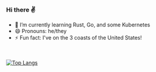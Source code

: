 ### Hi there ✌

- 🌱 I’m currently learning Rust, Go, and some Kubernetes
- 😄 Pronouns: he/they
- ⚡ Fun fact: I've on the 3 coasts of the United States!

</br>

[![Top Langs](https://github-readme-stats.vercel.app/api/top-langs/?username=camerondurham)](https://github.com/anuraghazra/github-readme-stats)


<!--
**camerondurham/camerondurham** is a ✨ _special_ ✨ repository because its `README.md` (this file) appears on your GitHub profile.

Here are some ideas to get you started:

- 🔭 I’m currently working on ...
- 🌱 I’m currently learning ...
- 👯 I’m looking to collaborate on ...
- 🤔 I’m looking for help with ...
- 💬 Ask me about ...
- 📫 How to reach me: ...
- 😄 Pronouns: ...
- ⚡ Fun fact: ...
-->
